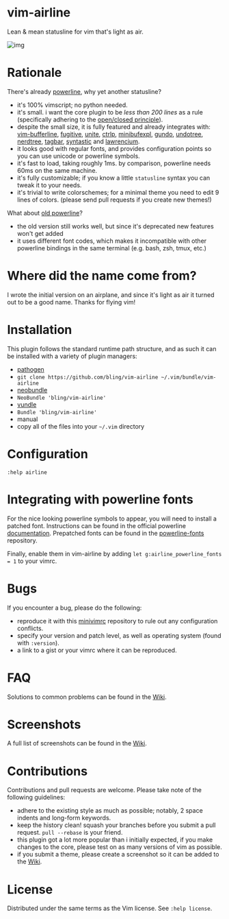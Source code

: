 # vim-airline

Lean &amp; mean statusline for vim that's light as air.

![img](https://github.com/bling/vim-airline/wiki/screenshots/light.png)

# Rationale

There's already [powerline][b], why yet another statusline?

*  it's 100% vimscript; no python needed.
*  it's small.  i want the core plugin to be *less than 200 lines* as a rule (specifically adhering to the [open/closed principle][h]).
*  despite the small size, it is fully featured and already integrates with: [vim-bufferline][f], [fugitive][d], [unite][i], [ctrlp][j], [minibufexpl][o], [gundo][p], [undotree][q], [nerdtree][r], [tagbar][s], [syntastic][e] and [lawrencium][u].
*  it looks good with regular fonts, and provides configuration points so you can use unicode or powerline symbols.
*  it's fast to load, taking roughly 1ms.  by comparison, powerline needs 60ms on the same machine.
*  it's fully customizable; if you know a little `statusline` syntax you can tweak it to your needs.
*  it's trivial to write colorschemes; for a minimal theme you need to edit 9 lines of colors. (please send pull requests if you create new themes!)

What about [old powerline][a]?

*  the old version still works well, but since it's deprecated new features won't get added
*  it uses different font codes, which makes it incompatible with other powerline bindings in the same terminal (e.g. bash, zsh, tmux, etc.)

# Where did the name come from?

I wrote the initial version on an airplane, and since it's light as air it turned out to be a good name.  Thanks for flying vim!

# Installation

This plugin follows the standard runtime path structure, and as such it can be installed with a variety of plugin managers:

*  [pathogen][k]
  *  `git clone https://github.com/bling/vim-airline ~/.vim/bundle/vim-airline`
*  [neobundle][l]
  *  `NeoBundle 'bling/vim-airline'`
*  [vundle][m]
  *  `Bundle 'bling/vim-airline'`
*  manual
  *  copy all of the files into your `~/.vim` directory

# Configuration

`:help airline`

# Integrating with powerline fonts

For the nice looking powerline symbols to appear, you will need to install a patched font.  Instructions can be found in the official powerline [documentation][t].  Prepatched fonts can be found in the [powerline-fonts][c] repository.

Finally, enable them in vim-airline by adding `let g:airline_powerline_fonts = 1` to your vimrc.

# Bugs

If you encounter a bug, please do the following:

*  reproduce it with this [minivimrc][g] repository to rule out any configuration conflicts.
*  specify your version and patch level, as well as operating system (found with `:version`).
*  a link to a gist or your vimrc where it can be reproduced.

# FAQ

Solutions to common problems can be found in the [Wiki](https://github.com/bling/vim-airline/wiki/FAQ).

# Screenshots

A full list of screenshots can be found in the [Wiki][n].

# Contributions

Contributions and pull requests are welcome.  Please take note of the following guidelines:

*  adhere to the existing style as much as possible; notably, 2 space indents and long-form keywords.
*  keep the history clean! squash your branches before you submit a pull request. `pull --rebase` is your friend.
*  this plugin got a lot more popular than i initially expected, if you make changes to the core, please test on as many versions of vim as possible.
*  if you submit a theme, please create a screenshot so it can be added to the [Wiki][n].

# License

Distributed under the same terms as the Vim license.  See `:help license`.


[a]: https://github.com/Lokaltog/vim-powerline
[b]: https://github.com/Lokaltog/powerline
[c]: https://github.com/Lokaltog/powerline-fonts
[d]: https://github.com/tpope/vim-fugitive
[e]: https://github.com/scrooloose/syntastic
[f]: https://github.com/bling/vim-bufferline
[g]: https://github.com/bling/minivimrc
[h]: http://en.wikipedia.org/wiki/Open/closed_principle
[i]: https://github.com/Shougo/unite.vim
[j]: https://github.com/kien/ctrlp.vim
[k]: https://github.com/tpope/vim-pathogen
[l]: https://github.com/Shougo/neobundle.vim
[m]: https://github.com/gmarik/vundle
[n]: https://github.com/bling/vim-airline/wiki/Screenshots
[o]: https://github.com/techlivezheng/vim-plugin-minibufexpl
[p]: https://github.com/sjl/gundo.vim
[q]: https://github.com/mbbill/undotree
[r]: https://github.com/scrooloose/nerdtree
[s]: https://github.com/majutsushi/tagbar
[t]: https://powerline.readthedocs.org/en/latest/fontpatching.html
[u]: https://bitbucket.org/ludovicchabant/vim-lawrencium
